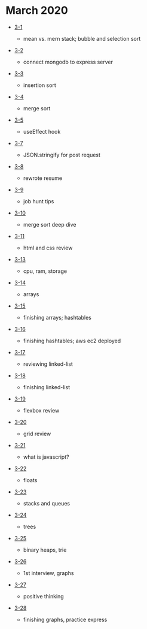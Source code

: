 # March 2020

- [3-1](./days/3-1.md)
  - mean vs. mern stack; bubble and selection sort 

- [3-2](./days/3-2.md)
  - connect mongodb to express server

- [3-3](./days/3-3.md)
  - insertion sort

- [3-4](./days/3-4.md)
  - merge sort 

- [3-5](./days/3-5.md)
  - useEffect hook 

- [3-7](./days/3-7.md)
  - JSON.stringify for post request

- [3-8](./days/3-8.md)
  - rewrote resume

- [3-9](./days/3-9.md)
  - job hunt tips

- [3-10](./days/3-10.md)
  - merge sort deep dive

- [3-11](./days/3-11.md)
  - html and css review

- [3-13](./days/3-13.md)
  - cpu, ram, storage

- [3-14](./days/3-14.md)
  - arrays

- [3-15](./days/3-15.md)
  - finishing arrays; hashtables 

- [3-16](./days/3-16.md)
  - finishing hashtables; aws ec2 deployed

- [3-17](./days/3-17.md)
  - reviewing linked-list

- [3-18](./days/3-18.md)
  - finishing linked-list

- [3-19](./days/3-19.md)
  - flexbox review

- [3-20](./days/3-20.md)
  - grid review

- [3-21](./days/3-21.md)
  - what is javascript?

- [3-22](./days/3-22.md)
  - floats

- [3-23](./days/3-23.md)
  - stacks and queues

- [3-24](./days/3-24.md)
  - trees

- [3-25](./days/3-25.md)
  - binary heaps, trie

- [3-26](./days/3-26.md)
  - 1st interview, graphs

- [3-27](./days/3-27.md)
  - positive thinking 

- [3-28](./days/3-28.md)
  - finishing graphs, practice express